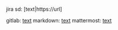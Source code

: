 
jira sd:       [text|https://url]

gitlab:        [text](https://url)
markdown:      [text](https://url)
mattermost:    [text](https://url)

